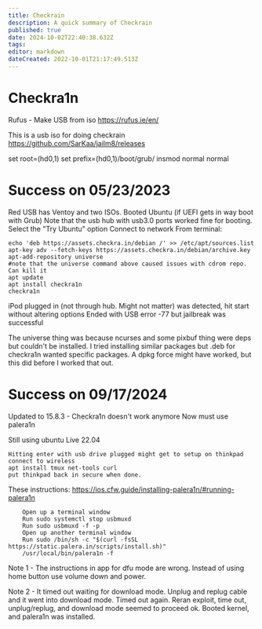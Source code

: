 ```yaml
---
title: Checkrain
description: A quick summary of Checkrain
published: true
date: 2024-10-02T22:40:38.632Z
tags: 
editor: markdown
dateCreated: 2022-10-01T21:17:49.513Z
---
```


# Checkra1n



Rufus - Make USB from iso
https://rufus.ie/en/


This is a usb iso for doing checkrain
https://github.com/SarKaa/jailm8/releases

set root=(hd0,1)
set prefix=(hd0,1)/boot/grub/
insmod normal
normal

# Success on 05/23/2023
Red USB has Ventoy and two ISOs.
Booted Ubuntu  (if UEFI gets in way boot with Grub)
Note that the usb hub with usb3.0 ports worked fine for booting.
Select the "Try Ubuntu" option
Connect to network
From terminal: 
```
echo 'deb https://assets.checkra.in/debian /' >> /etc/apt/sources.list
apt-key adv --fetch-keys https://assets.checkra.in/debian/archive.key
apt-add-repository universe
#note that the universe command above caused issues with cdrom repo.  Can kill it
apt update
apt install checkra1n
checkra1n
```

iPod plugged in (not through hub.  Might not matter)
was detected, hit start without altering options
Ended with USB error -77 but jailbreak was successful

The universe thing was because ncurses and some pixbuf thing were deps but couldn't be installed.  I tried installing similar packages but .deb for checkra1n wanted specific packages.  A dpkg force might have worked, but this did before I worked that out.

# Success on 09/17/2024
Updated to 15.8.3 - Checkra1n doesn't work anymore
Now must use palera1n

Still using ubuntu Live 22.04
```
Hitting enter with usb drive plugged might get to setup on thinkpad
connect to wireless
apt install tmux net-tools curl
put thinkpad back in secure when done.
```

These instructions:
https://ios.cfw.guide/installing-palera1n/#running-palera1n
```
    Open up a terminal window
    Run sudo systemctl stop usbmuxd
    Run sudo usbmuxd -f -p
    Open up another terminal window
    Run sudo /bin/sh -c "$(curl -fsSL https://static.palera.in/scripts/install.sh)"
    /usr/local/bin/palera1n -f
```
Note 1 - The instructions in app for dfu mode are wrong.  Instead of using home button use volume down and power.

Note 2 - It timed out waiting for download mode.  Unplug and replug cable and it went into download mode.
Timed out again.  Reran exploit, time out, unplug/replug, and download mode seemed to proceed ok.  Booted kernel, and palera1n was installed.  



